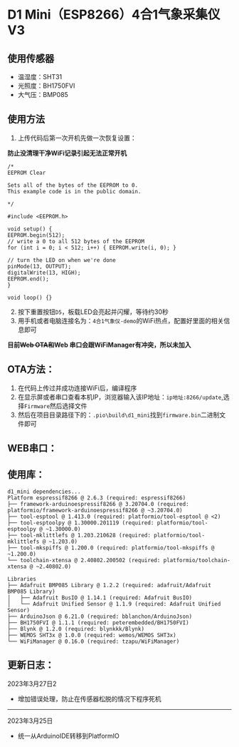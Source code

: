 # D1 Mini（ESP8266）4合1气象采集仪 V3

## 使用传感器
- 温湿度：SHT31
- 光照度：BH1750FVI
- 大气压：BMP085

## 使用方法
1. 上传代码后第一次开机先做一次恢复设置：

**防止没清理干净WiFi记录引起无法正常开机**

```
/*
EEPROM Clear

Sets all of the bytes of the EEPROM to 0.
This example code is in the public domain.

*/

#include <EEPROM.h>

void setup() {
EEPROM.begin(512);
// write a 0 to all 512 bytes of the EEPROM
for (int i = 0; i < 512; i++) { EEPROM.write(i, 0); }

// turn the LED on when we're done
pinMode(13, OUTPUT);
digitalWrite(13, HIGH);
EEPROM.end();
}

void loop() {}
```

2. 按下重置按钮`D5`，板载LED会亮起并闪耀，等待约30秒
3. 用手机或者电脑连接名为：`4合1气象仪-demo`的WiFi热点，配置好里面的相关信息即可

**目前~~Web OTA和~~Web 串口会跟WiFiManager有冲突，所以未加入**
## OTA方法：
1. 在代码上传过并成功连接WiFi后，编译程序
2. 在显示屏或者串口查看本机IP，浏览器输入该IP地址：`ip地址:8266/update`,选择`Firmware`然后选择文件
3. 然后在项目目录路径下的：`.pio\build\d1_mini`找到`firmware.bin`二进制文件即可

## WEB串口：


## 使用库：
```
d1_mini dependencies...
Platform espressif8266 @ 2.6.3 (required: espressif8266)
├── framework-arduinoespressif8266 @ 3.20704.0 (required: platformio/framework-arduinoespressif8266 @ ~3.20704.0)
├── tool-esptool @ 1.413.0 (required: platformio/tool-esptool @ <2)
├── tool-esptoolpy @ 1.30000.201119 (required: platformio/tool-esptoolpy @ ~1.30000.0)
├── tool-mklittlefs @ 1.203.210628 (required: platformio/tool-mklittlefs @ ~1.203.0)
├── tool-mkspiffs @ 1.200.0 (required: platformio/tool-mkspiffs @ ~1.200.0)
└── toolchain-xtensa @ 2.40802.200502 (required: platformio/toolchain-xtensa @ ~2.40802.0)

Libraries
├── Adafruit BMP085 Library @ 1.2.2 (required: adafruit/Adafruit BMP085 Library)
│   ├── Adafruit BusIO @ 1.14.1 (required: Adafruit BusIO)
│   └── Adafruit Unified Sensor @ 1.1.9 (required: Adafruit Unified Sensor)
├── ArduinoJson @ 6.21.0 (required: bblanchon/ArduinoJson)
├── BH1750FVI @ 1.1.1 (required: peterembedded/BH1750FVI)
├── Blynk @ 1.2.0 (required: blynkkk/Blynk)
├── WEMOS SHT3x @ 1.0.0 (required: wemos/WEMOS SHT3x)
└── WiFiManager @ 0.16.0 (required: tzapu/WiFiManager)
```
## 更新日志：
2023年3月27日2
- 增加错误处理，防止在传感器松脱的情况下程序死机
---
2023年3月25日
- 统一从ArduinoIDE转移到PlatformIO


